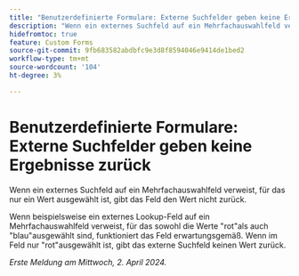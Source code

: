 ```yaml
---
title: "Benutzerdefinierte Formulare: Externe Suchfelder geben keine Ergebnisse zurück."
description: "Wenn ein externes Suchfeld auf ein Mehrfachauswahlfeld verweist, für das nur ein Wert ausgewählt ist, gibt das Feld den Wert nicht zurück."
hidefromtoc: true
feature: Custom Forms
source-git-commit: 9fb683582abdbfc9e3d8f8594046e9414de1bed2
workflow-type: tm+mt
source-wordcount: '104'
ht-degree: 3%

---
```



# Benutzerdefinierte Formulare: Externe Suchfelder geben keine Ergebnisse zurück

Wenn ein externes Suchfeld auf ein Mehrfachauswahlfeld verweist, für das nur ein Wert ausgewählt ist, gibt das Feld den Wert nicht zurück.

Wenn beispielsweise ein externes Lookup-Feld auf ein Mehrfachauswahlfeld verweist, für das sowohl die Werte &quot;rot&quot;als auch &quot;blau&quot;ausgewählt sind, funktioniert das Feld erwartungsgemäß. Wenn im Feld nur &quot;rot&quot;ausgewählt ist, gibt das externe Suchfeld keinen Wert zurück.

_Erste Meldung am Mittwoch, 2. April 2024._
